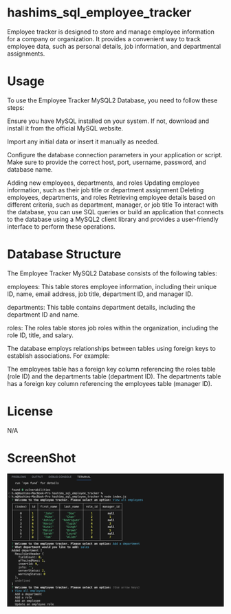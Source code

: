 # hashims_sql_employee_tracker

Employee tracker is designed to store and manage employee information for a company or organization. It provides a convenient way to track employee data, such as personal details, job information, and departmental assignments.

# Usage
To use the Employee Tracker MySQL2 Database, you need to follow these steps:

Ensure you have MySQL installed on your system. If not, download and install it from the official MySQL website.

Import any initial data or insert it manually as needed.

Configure the database connection parameters in your application or script. Make sure to provide the correct host, port, username, password, and database name.

Adding new employees, departments, and roles
Updating employee information, such as their job title or department assignment
Deleting employees, departments, and roles
Retrieving employee details based on different criteria, such as department, manager, or job title
To interact with the database, you can use SQL queries or build an application that connects to the database using a MySQL2 client library and provides a user-friendly interface to perform these operations.

# Database Structure
The Employee Tracker MySQL2 Database consists of the following tables:

employees: This table stores employee information, including their unique ID, name, email address, job title, department ID, and manager ID.

departments: This table contains department details, including the department ID and name.

roles: The roles table stores job roles within the organization, including the role ID, title, and salary.

The database employs relationships between tables using foreign keys to establish associations. For example:

The employees table has a foreign key column referencing the roles table (role ID) and the departments table (department ID).
The departments table has a foreign key column referencing the employees table (manager ID).

# License 
N/A


# ScreenShot


![ScreenShot](./assets/img/screenshot%20module%2012.jpg)



